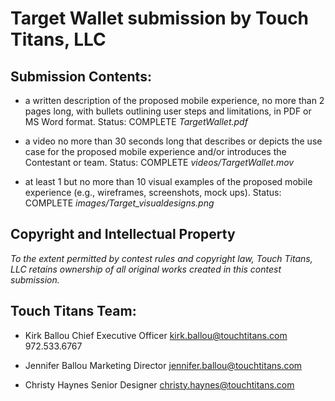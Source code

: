 # Target Wallet submission by Touch Titans, LLC


## Submission Contents:

* a written description of the proposed mobile experience, no more than 2 pages long, with bullets outlining user steps and limitations, in PDF or MS Word format. Status: COMPLETE _TargetWallet.pdf_

* a video no more than 30 seconds long that describes or depicts the use case for the proposed mobile experience and/or introduces the Contestant or team. Status: COMPLETE _videos/TargetWallet.mov_

* at least 1 but no more than 10 visual examples of the proposed mobile experience (e.g., wireframes, screenshots, mock ups). Status: COMPLETE _images/Target_visualdesigns.png_


## Copyright and Intellectual Property

_To the extent permitted by contest rules and copyright law, Touch Titans, LLC retains ownership of all original works created in this contest submission._


## Touch Titans Team:

* Kirk Ballou
  Chief Executive Officer
  kirk.ballou@touchtitans.com
  972.533.6767

* Jennifer Ballou
  Marketing Director
  jennifer.ballou@touchtitans.com

* Christy Haynes
  Senior Designer
  christy.haynes@touchtitans.com

